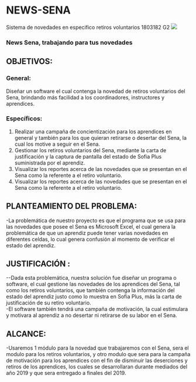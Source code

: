 # NEWS-SENA
Sistema de novedades en especifico retiros voluntarios 1803182 G2
**![](https://lh3.googleusercontent.com/-EtNA7UP_6-96kY9RXfuZ0h4qKnwul_rLe39BozWBywWoYrE53i9RAyCqq6oNd3S2Q_DMH6XdJT0ncrsXumOXibhhZ9dIYNaFzgTWNKvIQF-iPSRSOt46o3WlozRQt-lQ833J4hK8aEVmY_9NQ)**
### News Sena, trabajando para tus novedades
## OBJETIVOS:
### General:
Diseñar un software el cual contenga la novedad de retiros voluntarios del Sena, brindando más facilidad a los coordinadores, instructores y aprendices.
### Específicos:
1. Realizar una campaña de concientización para los aprendices en general y también para los que quieran retirarse o desertar del Sena, la cual los motive a seguir en el Sena.
2.  Gestionar los retiros voluntarios   del Sena, mediante la carta de justificación y la captura de pantalla del estado de Sofia Plus suministrada por el aprendiz.
3. Visualizar  los reportes acerca de las novedades que se presentan en el Sena como la referente a el retiro voluntario.
4. Visualizar  los reportes acerca de las novedades que se presentan en el Sena como la referente a el retiro voluntario.
 ## PLANTEAMIENTO DEL PROBLEMA:
 -La problemática de nuestro proyecto es que el programa que se usa para las novedades que posee el Sena es Microsoft Excel, el cual genera la problemática de que un aprendiz puede tener varias novedades en diferentes celdas, lo cual genera confusión al momento de verificar el estado del aprendiz. 
 ## JUSTIFICACIÓN :
--Dada esta problemática, nuestra solución fue diseñar un programa o software, el cual gestione las novedades de los aprendices del Sena, tal como los retiros voluntarios, que también contenga la información del estado del aprendiz justo como lo muestra en Sofia Plus, más la carta de justificación de su retiro voluntario.  
-El software también tendrá una campaña de motivación, la cual estimulara y motivara al aprendiz a no desertar ni retirarse de su labor en el Sena.
## ALCANCE:
-Usaremos 1 módulo para la novedad que trabajaremos con el Sena, sera el modulo para los retiros voluntarios, y otro modulo que sera para la campaña de motivación para los aprendices con el fin de disminuir las deserciones y retiros de los aprendices, los cuales se desarrollaran durante mediados del año 2019 y que sera entregado a finales del 2019.
